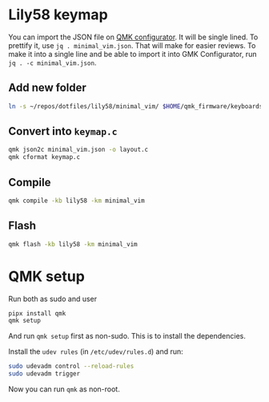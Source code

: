 # Lily58 keymap
You can import the JSON file on [QMK configurator](https://config.qmk.fm). It will be single lined. To prettify it, use `jq . minimal_vim.json`. That will make for easier reviews. To make it into a single line and be able to import it into GMK Configurator, run `jq . -c minimal_vim.json`.

## Add new folder
```bash
ln -s ~/repos/dotfiles/lily58/minimal_vim/ $HOME/qmk_firmware/keyboards/lily58/keymaps/minimal_vim
```

## Convert into `keymap.c`
```bash
qmk json2c minimal_vim.json -o layout.c
qmk cformat keymap.c
```

## Compile
```bash
qmk compile -kb lily58 -km minimal_vim
```

## Flash
```bash
qmk flash -kb lily58 -km minimal_vim
```

# QMK setup
Run both as sudo and user

```bash
pipx install qmk
qmk setup
```

And run `qmk setup` first as non-sudo. This is to install the dependencies.


Install the `udev rules` (in `/etc/udev/rules.d`) and run:

```bash
sudo udevadm control --reload-rules
sudo udevadm trigger
```

Now you can run `qmk` as non-root.
